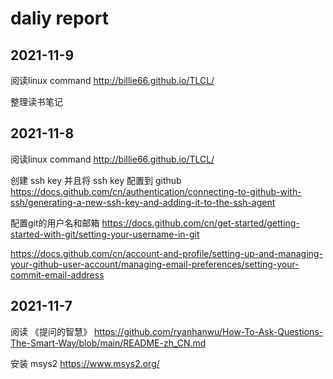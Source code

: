 # daliy report

## 2021-11-9

阅读linux command
http://billie66.github.io/TLCL/

整理读书笔记

## 2021-11-8

阅读linux command
http://billie66.github.io/TLCL/


创建 ssh key 并且将 ssh key 配置到 github
https://docs.github.com/cn/authentication/connecting-to-github-with-ssh/generating-a-new-ssh-key-and-adding-it-to-the-ssh-agent


配置git的用户名和邮箱
https://docs.github.com/cn/get-started/getting-started-with-git/setting-your-username-in-git

https://docs.github.com/cn/account-and-profile/setting-up-and-managing-your-github-user-account/managing-email-preferences/setting-your-commit-email-address


## 2021-11-7

阅读 《提问的智慧》
https://github.com/ryanhanwu/How-To-Ask-Questions-The-Smart-Way/blob/main/README-zh_CN.md

安装 msys2
https://www.msys2.org/